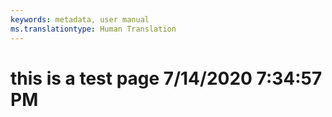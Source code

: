 ```yaml
---
keywords: metadata, user manual
ms.translationtype: Human Translation
---
```

# this is a test page 7/14/2020 7:34:57 PM